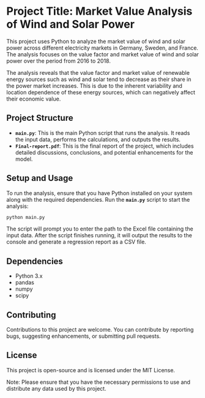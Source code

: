 # **Project Title: Market Value Analysis of Wind and Solar Power**

This project uses Python to analyze the market value of wind and solar power across different electricity markets in Germany, Sweden, and France. The analysis focuses on the value factor and market value of wind and solar power over the period from 2016 to 2018.

The analysis reveals that the value factor and market value of renewable energy sources such as wind and solar tend to decrease as their share in the power market increases. This is due to the inherent variability and location dependence of these energy sources, which can negatively affect their economic value.

## **Project Structure**

- **`main.py`**: This is the main Python script that runs the analysis. It reads the input data, performs the calculations, and outputs the results.
- **`Final-report.pdf`**: This is the final report of the project, which includes detailed discussions, conclusions, and potential enhancements for the model.

## **Setup and Usage**

To run the analysis, ensure that you have Python installed on your system along with the required dependencies. Run the **`main.py`** script to start the analysis:

```bash
python main.py
```

The script will prompt you to enter the path to the Excel file containing the input data. After the script finishes running, it will output the results to the console and generate a regression report as a CSV file.

## **Dependencies**

- Python 3.x
- pandas
- numpy
- scipy

## **Contributing**

Contributions to this project are welcome. You can contribute by reporting bugs, suggesting enhancements, or submitting pull requests.

## **License**

This project is open-source and is licensed under the MIT License.

Note: Please ensure that you have the necessary permissions to use and distribute any data used by this project.